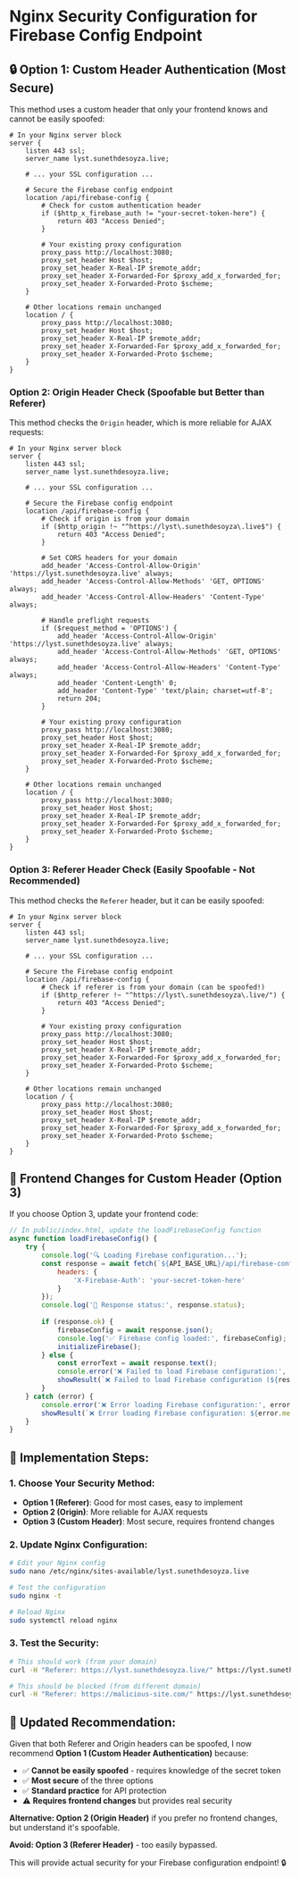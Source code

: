# Nginx Security Configuration for Firebase Config Endpoint

## 🔒 **Option 1: Custom Header Authentication (Most Secure)**

This method uses a custom header that only your frontend knows and cannot be easily spoofed:

```nginx
# In your Nginx server block
server {
    listen 443 ssl;
    server_name lyst.sunethdesoyza.live;
    
    # ... your SSL configuration ...
    
    # Secure the Firebase config endpoint
    location /api/firebase-config {
        # Check for custom authentication header
        if ($http_x_firebase_auth != "your-secret-token-here") {
            return 403 "Access Denied";
        }
        
        # Your existing proxy configuration
        proxy_pass http://localhost:3080;
        proxy_set_header Host $host;
        proxy_set_header X-Real-IP $remote_addr;
        proxy_set_header X-Forwarded-For $proxy_add_x_forwarded_for;
        proxy_set_header X-Forwarded-Proto $scheme;
    }
    
    # Other locations remain unchanged
    location / {
        proxy_pass http://localhost:3080;
        proxy_set_header Host $host;
        proxy_set_header X-Real-IP $remote_addr;
        proxy_set_header X-Forwarded-For $proxy_add_x_forwarded_for;
        proxy_set_header X-Forwarded-Proto $scheme;
    }
}
```

### **Option 2: Origin Header Check (Spoofable but Better than Referer)**

This method checks the `Origin` header, which is more reliable for AJAX requests:

```nginx
# In your Nginx server block
server {
    listen 443 ssl;
    server_name lyst.sunethdesoyza.live;
    
    # ... your SSL configuration ...
    
    # Secure the Firebase config endpoint
    location /api/firebase-config {
        # Check if origin is from your domain
        if ($http_origin !~ "^https://lyst\.sunethdesoyza\.live$") {
            return 403 "Access Denied";
        }
        
        # Set CORS headers for your domain
        add_header 'Access-Control-Allow-Origin' 'https://lyst.sunethdesoyza.live' always;
        add_header 'Access-Control-Allow-Methods' 'GET, OPTIONS' always;
        add_header 'Access-Control-Allow-Headers' 'Content-Type' always;
        
        # Handle preflight requests
        if ($request_method = 'OPTIONS') {
            add_header 'Access-Control-Allow-Origin' 'https://lyst.sunethdesoyza.live' always;
            add_header 'Access-Control-Allow-Methods' 'GET, OPTIONS' always;
            add_header 'Access-Control-Allow-Headers' 'Content-Type' always;
            add_header 'Content-Length' 0;
            add_header 'Content-Type' 'text/plain; charset=utf-8';
            return 204;
        }
        
        # Your existing proxy configuration
        proxy_pass http://localhost:3080;
        proxy_set_header Host $host;
        proxy_set_header X-Real-IP $remote_addr;
        proxy_set_header X-Forwarded-For $proxy_add_x_forwarded_for;
        proxy_set_header X-Forwarded-Proto $scheme;
    }
    
    # Other locations remain unchanged
    location / {
        proxy_pass http://localhost:3080;
        proxy_set_header Host $host;
        proxy_set_header X-Real-IP $remote_addr;
        proxy_set_header X-Forwarded-For $proxy_add_x_forwarded_for;
        proxy_set_header X-Forwarded-Proto $scheme;
    }
}
```

### **Option 3: Referer Header Check (Easily Spoofable - Not Recommended)**

This method checks the `Referer` header, but it can be easily spoofed:

```nginx
# In your Nginx server block
server {
    listen 443 ssl;
    server_name lyst.sunethdesoyza.live;
    
    # ... your SSL configuration ...
    
    # Secure the Firebase config endpoint
    location /api/firebase-config {
        # Check if referer is from your domain (can be spoofed!)
        if ($http_referer !~ "^https://lyst\.sunethdesoyza\.live/") {
            return 403 "Access Denied";
        }
        
        # Your existing proxy configuration
        proxy_pass http://localhost:3080;
        proxy_set_header Host $host;
        proxy_set_header X-Real-IP $remote_addr;
        proxy_set_header X-Forwarded-For $proxy_add_x_forwarded_for;
        proxy_set_header X-Forwarded-Proto $scheme;
    }
    
    # Other locations remain unchanged
    location / {
        proxy_pass http://localhost:3080;
        proxy_set_header Host $host;
        proxy_set_header X-Real-IP $remote_addr;
        proxy_set_header X-Forwarded-For $proxy_add_x_forwarded_for;
        proxy_set_header X-Forwarded-Proto $scheme;
    }
}
```

## 🔧 **Frontend Changes for Custom Header (Option 3)**

If you choose Option 3, update your frontend code:

```javascript
// In public/index.html, update the loadFirebaseConfig function
async function loadFirebaseConfig() {
    try {
        console.log('🔍 Loading Firebase configuration...');
        const response = await fetch(`${API_BASE_URL}/api/firebase-config`, {
            headers: {
                'X-Firebase-Auth': 'your-secret-token-here'
            }
        });
        console.log('📡 Response status:', response.status);
        
        if (response.ok) {
            firebaseConfig = await response.json();
            console.log('✅ Firebase config loaded:', firebaseConfig);
            initializeFirebase();
        } else {
            const errorText = await response.text();
            console.error('❌ Failed to load Firebase configuration:', response.status, errorText);
            showResult(`❌ Failed to load Firebase configuration (${response.status}): ${errorText}`, 'error');
        }
    } catch (error) {
        console.error('❌ Error loading Firebase configuration:', error);
        showResult(`❌ Error loading Firebase configuration: ${error.message}`, 'error');
    }
}
```

## 🚀 **Implementation Steps:**

### **1. Choose Your Security Method:**
- **Option 1 (Referer)**: Good for most cases, easy to implement
- **Option 2 (Origin)**: More reliable for AJAX requests
- **Option 3 (Custom Header)**: Most secure, requires frontend changes

### **2. Update Nginx Configuration:**
```bash
# Edit your Nginx config
sudo nano /etc/nginx/sites-available/lyst.sunethdesoyza.live

# Test the configuration
sudo nginx -t

# Reload Nginx
sudo systemctl reload nginx
```

### **3. Test the Security:**
```bash
# This should work (from your domain)
curl -H "Referer: https://lyst.sunethdesoyza.live/" https://lyst.sunethdesoyza.live/api/firebase-config

# This should be blocked (from different domain)
curl -H "Referer: https://malicious-site.com/" https://lyst.sunethdesoyza.live/api/firebase-config
```

## 🎯 **Updated Recommendation:**

Given that both Referer and Origin headers can be spoofed, I now recommend **Option 1 (Custom Header Authentication)** because:
- ✅ **Cannot be easily spoofed** - requires knowledge of the secret token
- ✅ **Most secure** of the three options
- ✅ **Standard practice** for API protection
- ⚠️ **Requires frontend changes** but provides real security

**Alternative: Option 2 (Origin Header)** if you prefer no frontend changes, but understand it's spoofable.

**Avoid: Option 3 (Referer Header)** - too easily bypassed.

This will provide actual security for your Firebase configuration endpoint! 🔒 